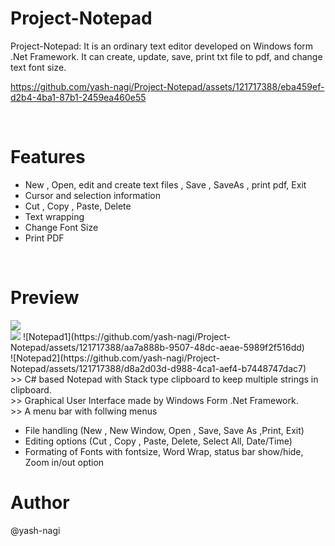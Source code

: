 <h1>Project-Notepad</h1>
Project-Notepad: It is an ordinary text editor developed on Windows form .Net Framework. It can create, update, save, print txt file to pdf, and change text font size.
<br>


https://github.com/yash-nagi/Project-Notepad/assets/121717388/eba459ef-d2b4-4ba1-87b1-2459ea460e55

<br>
<h1>Features</h1>
<ul>
  <li>New , Open, edit and create text files , Save , SaveAs , print pdf, Exit</li>
    <li>Cursor and selection information</li>
    <li>Cut , Copy , Paste, Delete</li>
    <li>Text wrapping</li>
    <li>Change Font Size</li>
    <li>Print PDF</li>
</ul>
<br>
<h1>Preview</h1>
<img src ="https://github.com/yash-nagi/Project-Notepad/assets/121717388/aa7a888b-9507-48dc-aeae-5989f2f516dd"><br>
<img src = "https://github.com/yash-nagi/Project-Notepad/assets/121717388/d8a2d03d-d988-4ca1-aef4-b7448747dac7">
![Notepad1](https://github.com/yash-nagi/Project-Notepad/assets/121717388/aa7a888b-9507-48dc-aeae-5989f2f516dd)<br>
![Notepad2](https://github.com/yash-nagi/Project-Notepad/assets/121717388/d8a2d03d-d988-4ca1-aef4-b7448747dac7)
<br>
>> C# based Notepad with Stack type clipboard to keep multiple strings in clipboard.<br>
>> Graphical User Interface made by Windows Form .Net Framework.<br>
>> A menu bar with follwing menus
<ul>
        <li>File handling (New , New Window, Open , Save, Save As ,Print, Exit)</li>
        <li>Editing options (Cut , Copy , Paste, Delete, Select All, Date/Time)</li>
        <li>Formating of Fonts with fontsize, Word Wrap, status bar show/hide, Zoom in/out option</li>
</ul>
<h1>Author</h1>

@yash-nagi
